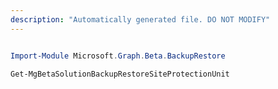 ```yaml
---
description: "Automatically generated file. DO NOT MODIFY"
---
```


```powershell

Import-Module Microsoft.Graph.Beta.BackupRestore

Get-MgBetaSolutionBackupRestoreSiteProtectionUnit

```